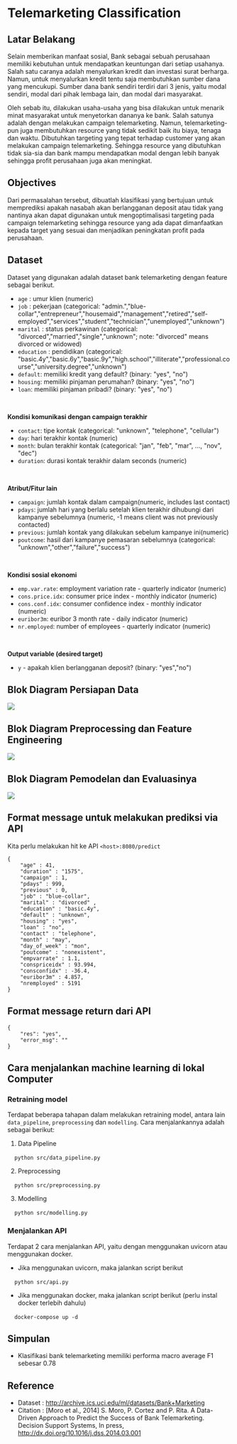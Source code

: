 # Telemarketing Classification

## Latar Belakang

Selain memberikan manfaat sosial, Bank sebagai sebuah perusahaan memiliki kebutuhan untuk mendapatkan keuntungan dari setiap usahanya. Salah satu caranya adalah menyalurkan kredit dan investasi surat berharga. Namun, untuk menyalurkan kredit tentu saja membutuhkan sumber dana yang mencukupi. Sumber dana bank sendiri terdiri dari 3 jenis, yaitu modal sendiri, modal dari pihak lembaga lain, dan modal dari masyarakat.

Oleh sebab itu, dilakukan usaha-usaha yang bisa dilakukan untuk menarik minat masyarakat untuk menyetorkan dananya ke bank. Salah satunya adalah dengan melakukan campaign telemarketing. Namun, telemarketing-pun juga membutuhkan resource yang tidak sedikit baik itu biaya, tenaga dan waktu. Dibutuhkan targeting yang tepat terhadap customer yang akan melakukan campaign telemarketing. Sehingga resource yang dibutuhkan tidak sia-sia dan bank mampu mendapatkan modal dengan lebih banyak sehingga profit perusahaan juga akan meningkat.

## Objectives

Dari permasalahan tersebut, dibuatlah klasifikasi yang bertujuan untuk memprediksi apakah nasabah akan berlangganan deposit atau tidak yang nantinya akan dapat digunakan untuk mengoptimalisasi targeting pada campaign telemarketing sehingga resource yang ada dapat dimanfaatkan kepada target yang sesuai dan menjadikan peningkatan profit pada perusahaan.

## Dataset
Dataset yang digunakan adalah dataset bank telemarketing dengan feature sebagai berikut.

- `age` : umur klien (numeric)
- `job` : pekerjaan (categorical: "admin.","blue-collar","entrepreneur","housemaid","management","retired","self-employed","services","student","technician","unemployed","unknown")
- `marital` : status perkawinan (categorical: "divorced","married","single","unknown"; note: "divorced" means divorced or widowed)
- `education` : pendidikan (categorical: "basic.4y","basic.6y","basic.9y","high.school","illiterate","professional.course","university.degree","unknown")
- `default`: memiliki kredit yang default? (binary: "yes", "no")
- `housing`: memiliki pinjaman perumahan? (binary: "yes", "no")
- `loan`: memiliki pinjaman pribadi? (binary: "yes", "no")

<br>

**Kondisi komunikasi dengan campaign terakhir**
- `contact`: tipe kontak (categorical: "unknown", "telephone", "cellular")
- `day`: hari terakhir kontak (numeric)
- `month`: bulan terakhir kontak (categorical: "jan", "feb", "mar", ..., "nov", "dec")
- `duration`: durasi kontak terakhir dalam seconds (numeric)

<br>

**Atribut/Fitur lain**
- `campaign`: jumlah kontak dalam campaign(numeric, includes last contact)
- `pdays`: jumlah hari yang berlalu setelah klien terakhir dihubungi dari kampanye sebelumnya (numeric, -1 means client was not previously contacted)
- `previous`: jumlah kontak yang dilakukan sebelum kampanye ini(numeric)
- `poutcome`: hasil dari kampanye pemasaran sebelumnya (categorical: "unknown","other","failure","success")

<br>

**Kondisi sosial ekonomi**
- `emp.var.rate`: employment variation rate - quarterly indicator (numeric)
- `cons.price.idx`: consumer price index - monthly indicator (numeric)     
- `cons.conf.idx`: consumer confidence index - monthly indicator (numeric)     
- `euribor3m`: euribor 3 month rate - daily indicator (numeric)
- `nr.employed`: number of employees - quarterly indicator (numeric)

<br>

**Output variable (desired target)**
- `y` - apakah klien berlangganan deposit? (binary: "yes","no")

## Blok Diagram Persiapan Data

![](https://github.com/satriahelmy/telemarketing/blob/main/image/data_pipeline.png)

## Blok Diagram Preprocessing dan Feature Engineering

![](https://github.com/satriahelmy/telemarketing/blob/main/image/preprocessing.png)

## Blok Diagram Pemodelan dan Evaluasinya

![](https://github.com/satriahelmy/telemarketing/blob/main/image/modelling.png)

## Format message untuk melakukan prediksi via API
Kita perlu melakukan hit ke API `<host>:8080/predict`

```
{
    "age" : 41,
    "duration" : "1575",
    "campaign" : 1,
    "pdays" : 999,
    "previous" : 0,
    "job" : "blue-collar",
    "marital" : "divorced" ,
    "education" : "basic.4y",
    "default" : "unknown",
    "housing" : "yes",
    "loan" : "no",
    "contact" : "telephone",
    "month" : "may",
    "day_of_week" : "mon",
    "poutcome" : "nonexistent",
    "empvarrate" : 1.1,
    "conspriceidx" : 93.994,
    "consconfidx" : -36.4,
    "euribor3m" : 4.857,
    "nremployed" : 5191
} 
```

## Format message return dari API
```
{
    "res": "yes",
    "error_msg": ""
}
```

## Cara menjalankan machine learning di lokal Computer

### Retraining model

Terdapat beberapa tahapan dalam melakukan retraining model, antara lain `data_pipeline`, `preprocessing` dan `modelling`. Cara menjalankannya adalah sebagai berikut:

1. Data Pipeline

&nbsp;&nbsp;&nbsp; `python src/data_pipeline.py`

2. Preprocessing

&nbsp;&nbsp;&nbsp; `python src/preprocessing.py`

3. Modelling

&nbsp;&nbsp;&nbsp; `python src/modelling.py`

### Menjalankan API
Terdapat 2 cara menjalankan API, yaitu dengan menggunakan uvicorn atau menggunakan docker.

- Jika menggunakan uvicorn, maka jalankan script berikut

&nbsp;&nbsp;&nbsp; `python src/api.py`

- Jika menggunakan docker, maka jalankan script berikut (perlu instal docker terlebih dahulu)

&nbsp;&nbsp;&nbsp; `docker-compose up -d`

## Simpulan
- Klasifikasi bank telemarketing memiliki performa macro average F1 sebesar 0.78

## Reference

- Dataset : http://archive.ics.uci.edu/ml/datasets/Bank+Marketing
- Citation :
[Moro et al., 2014] S. Moro, P. Cortez and P. Rita. A Data-Driven Approach to Predict the Success of Bank Telemarketing. Decision Support Systems, In press, http://dx.doi.org/10.1016/j.dss.2014.03.001
